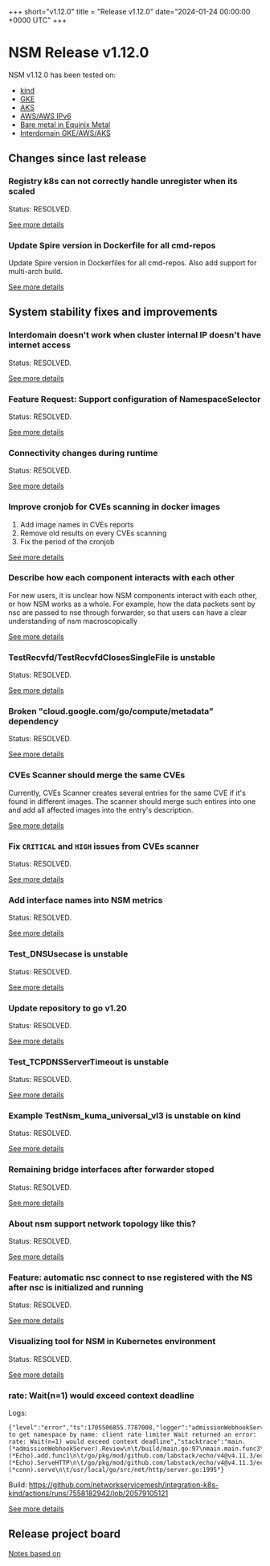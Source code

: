 
+++
short="v1.12.0"
title = "Release v1.12.0"
date="2024-01-24 00:00:00 +0000 UTC"
+++


# NSM Release v1.12.0 


NSM v1.12.0 has been tested on:
- [kind](https://github.com/networkservicemesh/integration-k8s-kind/actions?query=branch%3Arelease%2Fv1.12.0+)
- [GKE](https://github.com/networkservicemesh/integration-k8s-gke/actions?query=branch%3Arelease%2Fv1.12.0+)
- [AKS](https://github.com/networkservicemesh/integration-k8s-aks/actions?query=branch%3Arelease%2Fv1.12.0+)
- [AWS/AWS IPv6](https://github.com/networkservicemesh/integration-k8s-aws/actions?query=branch%3Arelease%2Fv1.12.0+)
- [Bare metal in Equinix Metal](https://github.com/networkservicemesh/integration-k8s-packet/actions?query=branch%3Arelease%2Fv1.12.0+)
- [Interdomain GKE/AWS/AKS](https://github.com/networkservicemesh/integration-interdomain-k8s/actions?query=branch%3Arelease%2Fv1.12.0+)

## Changes since last release



### Registry k8s can not correctly handle unregister when its scaled

Status: RESOLVED.

[See more details](https://github.com/networkservicemesh/sdk-k8s/issues/456)


### Update Spire version in Dockerfile for all cmd-repos


Update Spire version in Dockerfiles for all cmd-repos. Also add support for multi-arch build.

[See more details](https://github.com/networkservicemesh/cmd-template/issues/123)


## System stability fixes and improvements



### Interdomain doesn't work when cluster internal IP doesn't have internet access

Status: RESOLVED.

[See more details](https://github.com/networkservicemesh/deployments-k8s/issues/10021)


### Feature Request: Support configuration of NamespaceSelector

Status: RESOLVED.

[See more details](https://github.com/networkservicemesh/cmd-admission-webhook-k8s/issues/291)


### Connectivity changes during runtime

Status: RESOLVED.

[See more details](https://github.com/networkservicemesh/cmd-nsmgr/issues/89)


### Improve cronjob for CVEs scanning in docker images


1. Add image names in CVEs reports
2. Remove old results on every CVEs scanning
3. Fix the period of the cronjob


[See more details](https://github.com/networkservicemesh/deployments-k8s/issues/10726)


### Describe how each component interacts with each other


For new users, it is unclear how NSM components interact with each other, or how NSM works as a whole.
For example, how the data packets sent by nsc are passed to nse through forwarder, so that users can have a clear understanding of nsm macroscopically

[See more details](https://github.com/networkservicemesh/site/issues/262)


### TestRecvfd/TestRecvfdClosesSingleFile is unstable

Status: RESOLVED.

[See more details](https://github.com/networkservicemesh/sdk/issues/1525)


### Broken "cloud.google.com/go/compute/metadata" dependency

Status: RESOLVED.

[See more details](https://github.com/networkservicemesh/sdk/issues/1551)


### CVEs Scanner should merge the same CVEs

Currently, CVEs Scanner creates several entries for the same CVE if it's found in different images. The scanner should merge such entires into one and add all affected images into the entry's description.

[See more details](https://github.com/networkservicemesh/deployments-k8s/issues/10810)


### Fix `CRITICAL` and `HIGH` issues from CVEs scanner

Status: RESOLVED.

[See more details](https://github.com/networkservicemesh/deployments-k8s/issues/10770)


### Add interface names into NSM metrics 

Status: RESOLVED.

[See more details](https://github.com/networkservicemesh/sdk-vpp/issues/768)


### Test_DNSUsecase is unstable

Status: RESOLVED.

[See more details](https://github.com/networkservicemesh/sdk/issues/1537)


### Update repository to go v1.20

Status: RESOLVED.

[See more details](https://github.com/networkservicemesh/cmd-csi-driver/issues/25)


### Test_TCPDNSServerTimeout is unstable

Status: RESOLVED.

[See more details](https://github.com/networkservicemesh/sdk/issues/1532)


### Example TestNsm_kuma_universal_vl3 is unstable on kind

Status: RESOLVED.

[See more details](https://github.com/networkservicemesh/deployments-k8s/issues/10140)


### Remaining bridge interfaces after forwarder stoped

Status: RESOLVED.

[See more details](https://github.com/networkservicemesh/sdk-ovs/issues/276)


### About nsm support network topology like this?

Status: RESOLVED.

[See more details](https://github.com/networkservicemesh/deployments-k8s/issues/10519)


### Feature: automatic nsc connect to nse registered with the NS after nsc is initialized and running

Status: RESOLVED.

[See more details](https://github.com/networkservicemesh/deployments-k8s/issues/9889)


###  Visualizing tool for NSM in Kubernetes environment 

Status: RESOLVED.

[See more details](https://github.com/networkservicemesh/deployments-k8s/issues/10648)


### rate: Wait(n=1) would exceed context deadline


Logs: 
```
{"level":"error","ts":1705506855.7787008,"logger":"admissionWebhookServer","caller":"build/main.go:97","msg":"failed to get namespace by name: client rate limiter Wait returned an error: rate: Wait(n=1) would exceed context deadline","stacktrace":"main.(*admissionWebhookServer).Review\n\t/build/main.go:97\nmain.main.func3\n\t/build/main.go:482\ngithub.com/labstack/echo/v4.(*Echo).add.func1\n\t/go/pkg/mod/github.com/labstack/echo/v4@v4.11.3/echo.go:582\ngithub.com/labstack/echo/v4/middleware.RecoverWithConfig.func1.1\n\t/go/pkg/mod/github.com/labstack/echo/v4@v4.11.3/middleware/recover.go:131\ngithub.com/labstack/echo/v4/middleware.LoggerWithConfig.func2.1\n\t/go/pkg/mod/github.com/labstack/echo/v4@v4.11.3/middleware/logger.go:126\ngithub.com/labstack/echo/v4.(*Echo).ServeHTTP\n\t/go/pkg/mod/github.com/labstack/echo/v4@v4.11.3/echo.go:669\nnet/http.serverHandler.ServeHTTP\n\t/usr/local/go/src/net/http/server.go:2936\nnet/http.(*conn).serve\n\t/usr/local/go/src/net/http/server.go:1995"}
```
Build: https://github.com/networkservicemesh/integration-k8s-kind/actions/runs/7558182942/job/20579105121

[See more details](https://github.com/networkservicemesh/cmd-admission-webhook-k8s/issues/384)



## Release project board

[Notes based on](https://github.com/orgs/networkservicemesh/projects/22)
